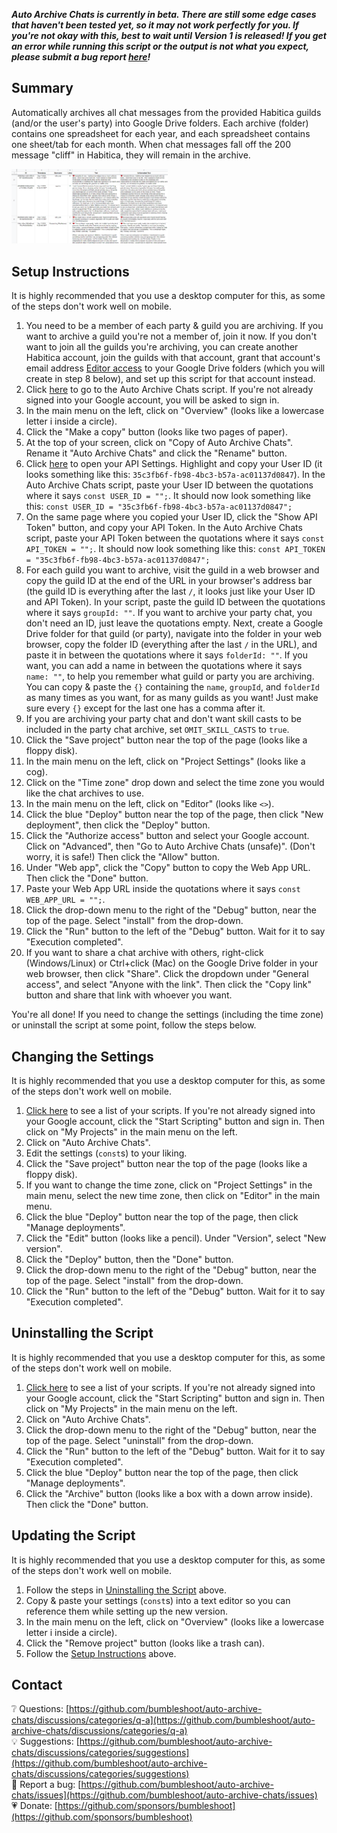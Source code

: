 ***Auto Archive Chats is currently in beta. There are still some edge cases that haven't been tested yet, so it may not work perfectly for you. If you're not okay with this, best to wait until Version 1 is released! If you get an error while running this script or the output is not what you expect, please submit a bug report [here](https://github.com/bumbleshoot/auto-archive-chats/issues)!***

## Summary
Automatically archives all chat messages from the provided Habitica guilds (and/or the user's party) into Google Drive folders. Each archive (folder) contains one spreadsheet for each year, and each spreadsheet contains one sheet/tab for each month. When chat messages fall off the 200 message "cliff" in Habitica, they will remain in the archive.

[<img title="Chat archive spreadsheet" src="https://github.com/bumbleshoot/auto-archive-chats/blob/main/auto-archive-chats.png?raw=true" width="250">](https://github.com/bumbleshoot/auto-archive-chats/blob/main/auto-archive-chats.png?raw=true)

## Setup Instructions
It is highly recommended that you use a desktop computer for this, as some of the steps don't work well on mobile.
1. You need to be a member of each party & guild you are archiving. If you want to archive a guild you're not a member of, join it now. If you don't want to join all the guilds you're archiving, you can create another Habitica account, join the guilds with that account, grant that account's email address [Editor access](https://support.google.com/drive/answer/7166529?hl=en&co=GENIE.Platform%3DDesktop) to your Google Drive folders (which you will create in step 8 below), and set up this script for that account instead.
2. Click [here](https://script.google.com/d/1rs7BWH1-uqupqDWplDRE-cPNeFuo6S1J-Iibwod00aBjmxhwpL1TwlHV/edit?usp=sharing) to go to the Auto Archive Chats script. If you're not already signed into your Google account, you will be asked to sign in.
3. In the main menu on the left, click on "Overview" (looks like a lowercase letter i inside a circle).
4. Click the "Make a copy" button (looks like two pages of paper).
5. At the top of your screen, click on "Copy of Auto Archive Chats". Rename it "Auto Archive Chats" and click the "Rename" button.
6. Click [here](https://habitica.com/user/settings/api) to open your API Settings. Highlight and copy your User ID (it looks something like this: `35c3fb6f-fb98-4bc3-b57a-ac01137d0847`). In the Auto Archive Chats script, paste your User ID between the quotations where it says `const USER_ID = "";`. It should now look something like this: `const USER_ID = "35c3fb6f-fb98-4bc3-b57a-ac01137d0847";`
7. On the same page where you copied your User ID, click the "Show API Token" button, and copy your API Token. In the Auto Archive Chats script, paste your API Token between the quotations where it says `const API_TOKEN = "";`. It should now look something like this: `const API_TOKEN = "35c3fb6f-fb98-4bc3-b57a-ac01137d0847";`
8. For each guild you want to archive, visit the guild in a web browser and copy the guild ID at the end of the URL in your browser's address bar (the guild ID is everything after the last `/`, it looks just like your User ID and API Token). In your script, paste the guild ID between the quotations where it says `groupId: ""`. If you want to archive your party chat, you don't need an ID, just leave the quotations empty. Next, create a Google Drive folder for that guild (or party), navigate into the folder in your web browser, copy the folder ID (everything after the last `/` in the URL), and paste it in between the quotations where it says `folderId: ""`. If you want, you can add a name in between the quotations where it says `name: ""`, to help you remember what guild or party you are archiving. You can copy & paste the `{}` containing the `name`, `groupId`, and `folderId` as many times as you want, for as many guilds as you want! Just make sure every `{}` except for the last one has a comma after it.
9. If you are archiving your party chat and don't want skill casts to be included in the party chat archive, set `OMIT_SKILL_CASTS` to `true`.
10. Click the "Save project" button near the top of the page (looks like a floppy disk).
11. In the main menu on the left, click on "Project Settings" (looks like a cog).
12. Click on the "Time zone" drop down and select the time zone you would like the chat archives to use.
13. In the main menu on the left, click on "Editor" (looks like `<>`).
14. Click the blue "Deploy" button near the top of the page, then click "New deployment", then click the "Deploy" button.
15. Click the "Authorize access" button and select your Google account. Click on "Advanced", then "Go to Auto Archive Chats (unsafe)". (Don't worry, it is safe!) Then click the "Allow" button.
16. Under "Web app", click the "Copy" button to copy the Web App URL. Then click the "Done" button.
17. Paste your Web App URL inside the quotations where it says `const WEB_APP_URL = "";`.
18. Click the drop-down menu to the right of the "Debug" button, near the top of the page. Select "install" from the drop-down.
19. Click the "Run" button to the left of the "Debug" button. Wait for it to say "Execution completed".
20. If you want to share a chat archive with others, right-click (Windows/Linux) or Ctrl+click (Mac) on the Google Drive folder in your web browser, then click "Share". Click the dropdown under "General access", and select "Anyone with the link". Then click the "Copy link" button and share that link with whoever you want.

You're all done! If you need to change the settings (including the time zone) or uninstall the script at some point, follow the steps below.

## Changing the Settings
It is highly recommended that you use a desktop computer for this, as some of the steps don't work well on mobile.
1. [Click here](https://script.google.com/home) to see a list of your scripts. If you're not already signed into your Google account, click the "Start Scripting" button and sign in. Then click on "My Projects" in the main menu on the left.
2. Click on "Auto Archive Chats".
3. Edit the settings (`const`s) to your liking.
4. Click the "Save project" button near the top of the page (looks like a floppy disk).
5. If you want to change the time zone, click on "Project Settings" in the main menu, select the new time zone, then click on "Editor" in the main menu.
6. Click the blue "Deploy" button near the top of the page, then click "Manage deployments".
7. Click the "Edit" button (looks like a pencil). Under "Version", select "New version".
8. Click the "Deploy" button, then the "Done" button.
9. Click the drop-down menu to the right of the "Debug" button, near the top of the page. Select "install" from the drop-down.
10. Click the "Run" button to the left of the "Debug" button. Wait for it to say "Execution completed".

## Uninstalling the Script
It is highly recommended that you use a desktop computer for this, as some of the steps don't work well on mobile.
1. [Click here](https://script.google.com/home) to see a list of your scripts. If you're not already signed into your Google account, click the "Start Scripting" button and sign in. Then click on "My Projects" in the main menu on the left.
2. Click on "Auto Archive Chats".
3. Click the drop-down menu to the right of the "Debug" button, near the top of the page. Select "uninstall" from the drop-down.
4. Click the "Run" button to the left of the "Debug" button. Wait for it to say "Execution completed".
5. Click the blue "Deploy" button near the top of the page, then click "Manage deployments".
6. Click the "Archive" button (looks like a box with a down arrow inside). Then click the "Done" button.

## Updating the Script
It is highly recommended that you use a desktop computer for this, as some of the steps don't work well on mobile.
1. Follow the steps in [Uninstalling the Script](#uninstalling-the-script) above.
2. Copy & paste your settings (`const`s) into a text editor so you can reference them while setting up the new version.
3. In the main menu on the left, click on "Overview" (looks like a lowercase letter i inside a circle).
4. Click the "Remove project" button (looks like a trash can).
5. Follow the [Setup Instructions](#setup-instructions) above.

## Contact
❔ Questions: [https://github.com/bumbleshoot/auto-archive-chats/discussions/categories/q-a](https://github.com/bumbleshoot/auto-archive-chats/discussions/categories/q-a)  
💡 Suggestions: [https://github.com/bumbleshoot/auto-archive-chats/discussions/categories/suggestions](https://github.com/bumbleshoot/auto-archive-chats/discussions/categories/suggestions)  
🐞 Report a bug: [https://github.com/bumbleshoot/auto-archive-chats/issues](https://github.com/bumbleshoot/auto-archive-chats/issues)  
💗 Donate: [https://github.com/sponsors/bumbleshoot](https://github.com/sponsors/bumbleshoot)
